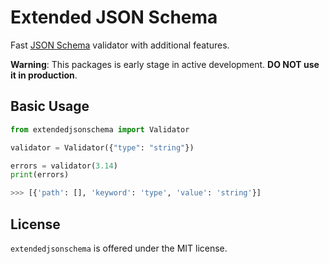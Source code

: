 # Extended JSON Schema

Fast [JSON Schema](https://json-schema.org/) validator with additional features.

**Warning**: This packages is early stage in active development. **DO NOT use it in production**.


## Basic Usage
```python
from extendedjsonschema import Validator

validator = Validator({"type": "string"})

errors = validator(3.14)
print(errors)

>>> [{'path': [], 'keyword': 'type', 'value': 'string'}]
```

## License
`extendedjsonschema` is offered under the MIT license.